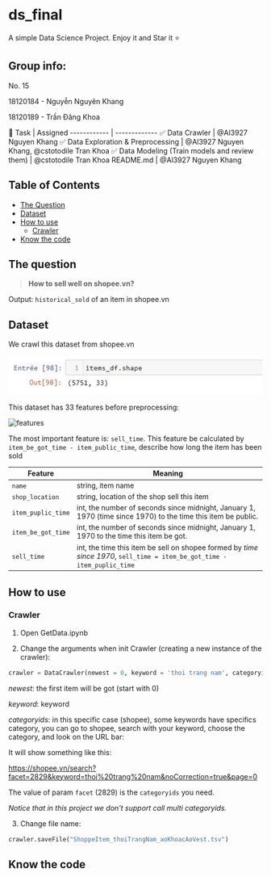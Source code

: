 # ds_final

A simple Data Science Project. Enjoy it and Star it :star:
## Group info:

No. 15

18120184 - Nguyễn Nguyên Khang

18120189 - Trần Đăng Khoa

:dart:
Task | Assigned
------------ | -------------
:white_check_mark: Data Crawler | @Al3927 Nguyen Khang
:white_check_mark: Data Exploration & Preprocessing | @Al3927 Nguyen Khang, @cstotodile Tran Khoa
:white_check_mark: Data Modeling (Train models and review them) | @cstotodile Tran Khoa
README.md | @Al3927 Nguyen Khang

## Table of Contents

- [The Question](#the-question)
- [Dataset](#Dataset)
- [How to use](#how-to-use)
  - [Crawler](#Crawler)
- [Know the code](#Know-the-code)

## The question

> __How to sell well on shopee.vn?__

Output: `historical_sold` of an item in shopee.vn

## Dataset

We crawl this dataset from shopee.vn

![dataShape](/images/dataShape.jpg)

This dataset has 33 features before preprocessing:

![features](https://github.com/cstotodile/ds_final/blob/main/images/features.jpg?raw=true)

The most important feature is: `sell_time`. This feature be calculated by ```item_be_got_time - item_public_time```, describe how long the item has been sold

Feature | Meaning
------------ | -------------
`name` | string, item name
`shop_location` | string, location of the shop sell this item
`item_puplic_time` | int, the number of seconds since midnight, January 1, 1970 (time since 1970) to the time this item be public.
`item_be_got_time` | int, the number of seconds since midnight, January 1, 1970 to the time this item be got.
`sell_time` | int, the time this item be sell on shopee formed by  _time since 1970_, `sell_time = item_be_got_time - item_puplic_time`

## How to use

### Crawler

1. Open GetData.ipynb

2. Change the arguments when init Crawler (creating a new instance of the crawler):

```python
crawler = DataCrawler(newest = 0, keyword = 'thoi trang nam', categoryids = '15139')
```

_newest_: the first item will be got (start with 0)

_keyword_: keyword

_categoryids_: in this specific case (shopee), some keywords have specifics category, you can go to shopee, search with your keyword, choose the category, and look on the URL bar:

It will show something like this:

https://shopee.vn/search?facet=2829&keyword=thoi%20trang%20nam&noCorrection=true&page=0

The value of param `facet` (2829) is the `categoryids` you need.

_Notice that in this project we don't support call multi categoryids._



3. Change file name: 
```python
crawler.saveFile("ShoppeItem_thoiTrangNam_aoKhoacAoVest.tsv")
```

## Know the code
